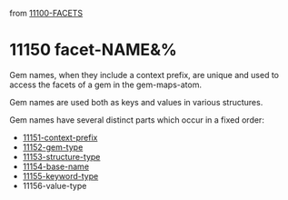 from [11100-FACETS](11100-FACETS.md)
# 11150 facet-NAME&%

Gem names, when they include a context prefix, are unique and used to access the facets of a gem in the gem-maps-atom.

Gem names are used both as keys and values in various structures.

Gem names have several distinct parts which occur in a fixed order:

- [11151-context-prefix](11151-context-prefix.md)
- [11152-gem-type](11152-gem-type.md)
- [11153-structure-type](11153-structure-type.md)
- [11154-base-name](11154-base-name.md)
- [11155-keyword-type](11155-keyword-type.md)
- 11156-value-type
